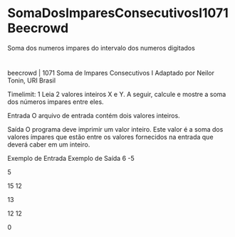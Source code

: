 # SomaDosImparesConsecutivosI1071Beecrowd
 Soma dos numeros impares do intervalo dos numeros digitados
#
#
beecrowd | 1071
Soma de Impares Consecutivos I
Adaptado por Neilor Tonin, URI  Brasil

Timelimit: 1
Leia 2 valores inteiros X e Y. A seguir, calcule e mostre a soma dos números impares entre eles.

Entrada
O arquivo de entrada contém dois valores inteiros.

Saída
O programa deve imprimir um valor inteiro. Este valor é a soma dos valores ímpares que estão entre os valores fornecidos na entrada que deverá caber em um inteiro.

Exemplo de Entrada	Exemplo de Saída
6
-5

5

15
12

13

12
12

0
